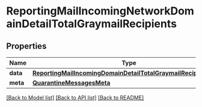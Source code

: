 # ReportingMailIncomingNetworkDomainDetailTotalGraymailRecipients

## Properties
Name | Type | Description | Notes
------------ | ------------- | ------------- | -------------
**data** | [**ReportingMailIncomingDomainDetailTotalGraymailRecipientsData**](ReportingMailIncomingDomainDetailTotalGraymailRecipientsData.md) |  | [optional] 
**meta** | [**QuarantineMessagesMeta**](QuarantineMessagesMeta.md) |  | [optional] 

[[Back to Model list]](../README.md#documentation-for-models) [[Back to API list]](../README.md#documentation-for-api-endpoints) [[Back to README]](../README.md)

